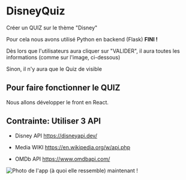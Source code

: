 # DisneyQuiz 

Créer un QUIZ sur le thème "Disney"
  
Pour cela nous avons utilisé Python en backend (Flask) __FINI !__

Dès lors que l'utilisateurs aura cliquer sur "VALIDER", il aura toutes les informations (comme sur l'image, ci-dessous) 

Sinon, il n'y aura que le Quiz de visible
  
Pour faire fonctionner le QUIZ
---------------------------------------------
Nous allons développer le front en React.

__Contrainte: Utiliser 3 API__
---------------------------------------------

- Disney API https://disneyapi.dev/ 

- Media WIKI https://en.wikipedia.org/w/api.php 

- OMDb API https://www.omdbapi.com/ 


![Photo de l'app (à quoi elle ressemble) maintenant !](https://vergoz.xyz/image_disneyquiz.png) 
